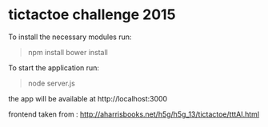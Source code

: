 # tictactoe challenge 2015

To install the necessary modules run:
> npm install
> bower install

To start the application run:
> node server.js

the app will be available at http://localhost:3000


frontend taken from : http://aharrisbooks.net/h5g/h5g_13/tictactoe/tttAI.html

